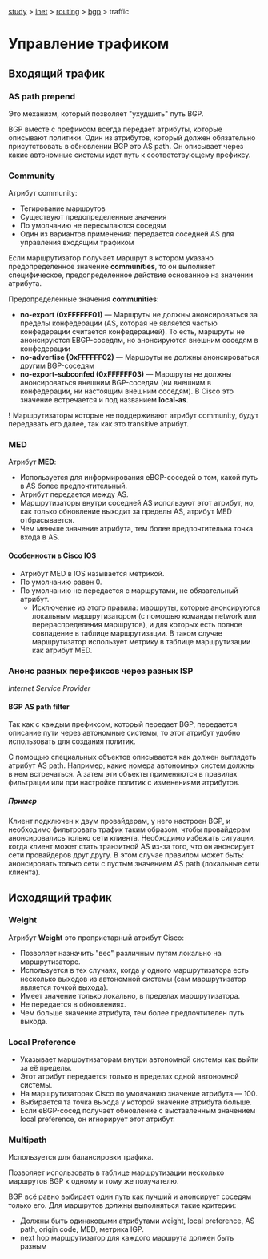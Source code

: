 [study](./../../../) > [inet](./../../) > [routing](./../) > [bgp](./) > traffic

# Управление трафиком

## Входящий трафик

### AS path prepend

Это механизм, который позволяет "ухудшить" путь BGP.

BGP вместе с префиксом всегда передает атрибуты, которые описывают политики. Один из атрибутов, который должен обязательно присутствовать в обновлении BGP это AS path. Он описывает через какие автономные системы идет путь к соответствующему префиксу.

### Community

Атрибут community:

- Тегирование маршрутов
- Существуют предопределенные значения
- По умолчанию не пересылаются соседям
- Один из вариантов применения: передается соседней AS для управления входящим трафиком

Если маршрутизатор получает маршрут в котором указано предопределенное значение **communities**, то он выполняет специфическое, предопределенное действие основанное на значении атрибута.

Предопределенные значения **communities**:

- **no-export (0xFFFFFF01)** — Маршруты не должны анонсироваться за пределы конфедерации (AS, которая не является частью конфедерации считается конфедерацией). То есть, маршруты не анонсируются EBGP-соседям, но анонсируются внешним соседям в конфедерации
- **no-advertise (0xFFFFFF02)** — Маршруты не должны анонсироваться другим BGP-соседям
- **no-export-subconfed (0xFFFFFF03)** — Маршруты не должны анонсироваться внешним BGP-соседям (ни внешним в конфедерации, ни настоящим внешним соседям). В Cisco это значение встречается и под названием **local-as**.

**!** Маршрутизаторы которые не поддерживают атрибут community, будут передавать его далее, так как это transitive атрибут. 

### MED

Атрибут **MED**:

- Используется для информирования eBGP-соседей о том, какой путь в AS более предпочтительный.
- Атрибут передается между AS.
- Маршрутизаторы внутри соседней AS используют этот атрибут, но, как только обновление выходит за пределы AS, атрибут MED отбрасывается.
- Чем меньше значение атрибута, тем более предпочтительна точка входа в AS.

#### Особенности в Cisco IOS

- Атрибут MED в IOS называется метрикой.
- По умолчанию равен 0.
- По умолчанию не передается с маршрутами, не обязательный атрибут.
  - Исключение из этого правила: маршруты, которые анонсируются локальным маршрутизатором (с помощью команды network или перераспределения маршрутов), и для которых есть полное совпадение в таблице маршрутизации. В таком случае маршрутизатор использует метрику в таблице маршрутизации как атрибут MED.

### Анонс разных перефиксов через разных ISP

*Internet Service Provider*

#### BGP AS path filter

Так как с каждым префиксом, который передает BGP, передается описание пути через автономные системы, то этот атрибут удобно использовать для создания политик.

С помощью специальных объектов описывается как должен выглядеть атрибут AS path. Например, какие номера автономных систем должны в нем встречаться. А затем эти объекты применяются в правилах фильтрации или при настройке политик с изменениями атрибутов.

##### Пример
Клиент подключен к двум провайдерам, у него настроен BGP, и необходимо фильтровать трафик таким образом, чтобы провайдерам анонсировались только сети клиента. Необходимо избежать ситуации, когда клиент может стать транзитной AS из-за того, что он анонсирует сети провайдеров друг другу. В этом случае правилом может быть: анонсировать только сети с пустым значением AS path (локальные сети клиента).

## Исходящий трафик

### Weight

Атрибут **Weight** это проприетарный атрибут Cisco:

- Позволяет назначить "вес" различным путям локально на маршрутизаторе.
- Используется в тех случаях, когда у одного маршрутизатора есть несколько выходов из автономной системы (сам маршрутизатор является точкой выхода).
- Имеет значение только локально, в пределах маршрутизатора.
- Не передается в обновлениях.
- Чем больше значение атрибута, тем более предпочтителен путь выхода.

### Local Preference

- Указывает маршрутизаторам внутри автономной системы как выйти за её пределы.
- Этот атрибут передается только в пределах одной автономной системы.
- На маршрутизаторах Cisco по умолчанию значение атрибута — 100.
- Выбирается та точка выхода у которой значение атрибута больше.
- Если eBGP-сосед получает обновление с выставленным значением local preference, он игнорирует этот атрибут.

### Multipath

Используется для балансировки трафика.

Позволяет использовать в таблице маршрутизации несколько маршрутов BGP к одному и тому же получателю.

BGP всё равно выбирает один путь как лучший и анонсирует соседям только его. Для маршрутов должны выполняться такие критерии:

- Должны быть одинаковыми атрибутами weight, local preference, AS path, origin code, MED, метрика IGP.
- next hop маршрутизатор для каждого маршрута должен быть разным
